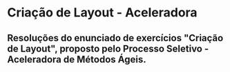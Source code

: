 # Criação de Layout - Aceleradora

## Resoluções do enunciado de exercícios "Criação de Layout", proposto pelo Processo Seletivo - Aceleradora de Métodos Ágeis.
